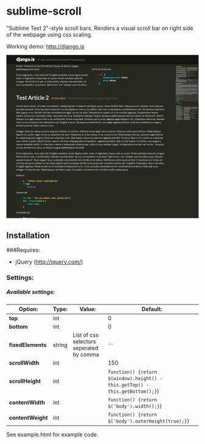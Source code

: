 sublime-scroll
====================

"Sublime Text 2"-style scroll bars. Renders a visual scroll bar on right side of the webpage using css scaling.

Working demo: http://django.is

![django.is screenshot](docs/django.is.png)

## Installation

###Requires:

* jQuery (http://jquery.com/)

### Settings:
##### Available settings:
Option:                    | Type:  | Value: | Default:
-------------------------- | ------ | ------ | --------
__top__                    | int    |        | 0
__bottom__                 | int    |        | 0
__fixedElements__          | string | List of css selectors seperated by comma | `''`
__scrollWidth__            | int    |        | 150
__scrollHeight__           | int    |        | `function() {return $(window).height() - this.getTop() - this.getBottom();}`)
__contentWidth__           | int    |        | `function() {return $('body').width();}`)  
__contentWeight__          | int    |        | `function() {return $('body').outerHeight(true);}`)


See example.html for example code.

